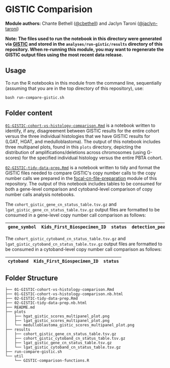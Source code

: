 # GISTIC Comparision

**Module authors:** Chante Bethell ([@cbethell](https://github.com/cbethell)) and Jaclyn Taroni ([@jaclyn-taroni](https://github.com/jaclyn-taroni))

**Note: The files used to run the notebook in this directory were generated via [GISTIC](https://github.com/AlexsLemonade/OpenPBTA-analysis/blob/master/doc/data-formats.md#gistic-output-file-formats) and stored in the `analyses/run-gistic/results` directory of this repository.
When re-running this module, you may want to regenerate the GISTIC output files using the most recent data release.**

## Usage

To run the R notebooks in this module from the command line, sequentially (assuming that you are in the top directory of this repository), use:

```
bash run-compare-gistic.sh
```

## Folder content

[`01-GISTIC-cohort-vs-histology-comparison.Rmd`](https://alexslemonade.github.io/OpenPBTA-analysis/analyses/01-GISTIC-cohort-vs-histology-comparison/gistic-cohort-vs-histology-comparison.nb.html) is a notebook written to identify, if any, disagreement between GISTIC results for the entire cohort versus the three individual histologies that we have GISTIC results for (LGAT, HGAT, and medulloblastoma).
The output of this notebook includes three multipanel plots, found in this `plots` directory, depicting the distribution of amplifications/deletions across chromosomes (using G-scores) for the specified individual histology versus the entire PBTA cohort.

[`02-GISTIC-tidy-data-prep.Rmd`](https://alexslemonade.github.io/OpenPBTA-analysis/analyses/01-GISTIC-cohort-vs-histology-comparison/02-GISTIC-tidy-data-prep.nb.html) is a notebook written to tidy and format the GISTIC files needed to compare GISTIC's copy number calls to the copy number calls we prepared in the [focal-cn-file-preparation](https://github.com/AlexsLemonade/OpenPBTA-analysis/tree/master/analyses/focal-cn-file-preparation/results) module of this repository.
The output of this notebook includes tables to be consumed for both a gene-level comparison and cytoband-level comparison of copy number calls analysis notebooks.

The `cohort_gistic_gene_cn_status_table.tsv.gz` and `lgat_gistic_gene_cn_status_table.tsv.gz` output files are formatted to be consumed in a gene-level copy number call comparison as follows:

| `gene_symbol` | `Kids_First_Biospecimen_ID` | `status` | `detection_peak` |
| ------------- | --------------------------- | ---------| ---------------- |

The `cohort_gistic_cytoband_cn_status_table.tsv.gz` and `lgat_gistic_cytoband_cn_status_table.tsv.gz` output files are formatted to be consumed in a cytoband-level copy number call comparison as follows:

| `cytoband` | `Kids_First_Biospecimen_ID` | `status` |
| ---------- | --------------------------- | -------- |

## Folder Structure

```
├── 01-GISTIC-cohort-vs-histology-comparison.Rmd
├── 01-GISTIC-cohort-vs-histology-comparison.nb.html
├── 02-GISTIC-tidy-data-prep.Rmd
├── 02-GISTIC-tidy-data-prep.nb.html
├── README.md
├── plots
│   ├── hgat_gistic_scores_multipanel_plot.png
│   ├── lgat_gistic_scores_multipanel_plot.png
│   └── medulloblastoma_gistic_scores_multipanel_plot.png
├── results
│   ├── cohort_gistic_gene_cn_status_table.tsv.gz
│   ├── cohort_gistic_cytoband_cn_status_table.tsv.gz
│   ├── lgat_gistic_gene_cn_status_table.tsv.gz
│   └── lgat_gistic_cytoband_cn_status_table.tsv.gz
├── run-compare-gistic.sh
└── util
    └── GISTIC-comparison-functions.R

```
